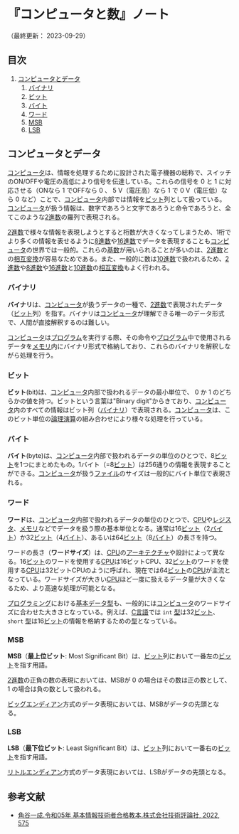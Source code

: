 # 『コンピュータと数』ノート

（最終更新： 2023-09-29）


## 目次

1. [コンピュータとデータ](#コンピュータとデータ)
	1. [バイナリ](#バイナリ)
	1. [ビット](#ビット)
	1. [バイト](#バイト)
	1. [ワード](#ワード)
	1. [MSB](#msb)
	1. [LSB](#lsb)


## コンピュータとデータ

[コンピュータ](../../../computer/_/chapters/computer.md#コンピュータ)は、情報を処理するために設計された電子機器の総称で、スイッチのON/OFFや電圧の高低により信号を伝達している。これらの信号を $0$ と $1$ に対応させる（ONなら $1$ でOFFなら $0$ 、 $5$ V（電圧高）なら $1$ で $0$ V（電圧低）なら $0$ など）ことで、[コンピュータ](../../../computer/_/chapters/computer.md#コンピュータ)内部では情報を[ビット](#ビット)列として扱っている。[コンピュータ](../../../computer/_/chapters/computer.md#コンピュータ)が扱う情報は、数字であろうと文字であろうと命令であろうと、全てこのような[2進数](../../discrete_mathematics/_/chapters/radix.md#2進数)の羅列で表現される。

[2進数](../../discrete_mathematics/_/chapters/radix.md#2進数)で様々な情報を表現しようとすると桁数が大きくなってしまうため、1桁でより多くの情報を表せるように[8進数](../../discrete_mathematics/_/chapters/radix.md#8進数)や[16進数](../../discrete_mathematics/_/chapters/radix.md#16進数)でデータを表現することも[コンピュータ](../../../computer/_/chapters/computer.md#コンピュータ)の世界では一般的。これらの[基数](../../discrete_mathematics/_/chapters/radix.md#基数)が用いられることが多いのは、[2進数](../../discrete_mathematics/_/chapters/radix.md#2進数)との[相互変換](../../discrete_mathematics/_/chapters/radix.md#基数変換)が容易なためである。また、一般的に数は[10進数](../../discrete_mathematics/_/chapters/radix.md#10進数)で扱われるため、[2進数](../../discrete_mathematics/_/chapters/radix.md#2進数)や[8進数](../../discrete_mathematics/_/chapters/radix.md#8進数)や[16進数](../../discrete_mathematics/_/chapters/radix.md#16進数)と[10進数](../../discrete_mathematics/_/chapters/radix.md#10進数)の[相互変換](../../discrete_mathematics/_/chapters/radix.md#基数変換)もよく行われる。

### バイナリ

**バイナリ**は、[コンピュータ](../../../computer/_/chapters/computer.md#コンピュータ)が扱うデータの一種で、[2進数](../../discrete_mathematics/_/chapters/radix.md#2進数)で表現されたデータ（[ビット](#ビット)列）を指す。バイナリは[コンピュータ](../../../computer/_/chapters/computer.md#コンピュータ)が理解できる唯一のデータ形式で、人間が直接解釈するのは難しい。

[コンピュータ](../../../computer/_/chapters/computer.md#コンピュータ)は[プログラム](../../../programming/_/chapters/programming.md#プログラム)を実行する際、その命令や[プログラム](../../../programming/_/chapters/programming.md#プログラム)中で使用されるデータを[メモリ](../../../computer/hardware/_/chapters/memory.md#メモリ)内にバイナリ形式で格納しており、これらのバイナリを解釈しながら処理を行う。

### ビット

**ビット**(bit)は、[コンピュータ](../../../computer/_/chapters/computer.md#コンピュータ)内部で扱われるデータの最小単位で、 $0$ か $1$ のどちらかの値を持つ。ビットという言葉は"Binary digit"からきており、[コンピュータ](../../../computer/_/chapters/computer.md#コンピュータ)内のすべての情報はビット列（[バイナリ](#バイナリ)）で表現される。[コンピュータ](../../../computer/_/chapters/computer.md#コンピュータ)は、このビット単位の[論理演算](../../discrete_mathematics/_/chapters/logical_operation.md#論理演算)の組み合わせにより様々な処理を行っている。

### バイト

**バイト**(byte)は、[コンピュータ](../../../computer/_/chapters/computer.md#コンピュータ)内部で扱われるデータの単位のひとつで、8[ビット](#ビット)を1つにまとめたもの。1バイト（=8[ビット](#ビット)）は256通りの情報を表現することができる。[コンピュータ](../../../computer/_/chapters/computer.md#コンピュータ)が扱う[ファイル](../../../computer/software/_/chapters/file_system.md#ファイル)のサイズは一般的にバイト単位で表現される。

### ワード

**ワード**は、[コンピュータ](../../../computer/_/chapters/computer.md#コンピュータ)内部で扱われるデータの単位のひとつで、[CPU](../../../computer/hardware/_/chapters/processor.md#cpu)や[レジスタ](../../../computer/hardware/_/chapters/processor.md#レジスタ)、[メモリ](../../../computer/hardware/_/chapters/memory.md#メモリ)などでデータを扱う際の基本単位となる。通常は16[ビット](#ビット)（2[バイト](#バイト)）か32[ビット](#ビット)（4[バイト](#バイト)）、あるいは64[ビット](#ビット)（8[バイト](#バイト)）の長さを持つ。

ワードの長さ（**ワードサイズ**）は、[CPU](../../../computer/hardware/_/chapters/processor.md#cpu)の[アーキテクチャ](../../../computer/hardware/_/chapters/processor.md#cpuアーキテクチャ)や設計によって異なる。16[ビット](#ビット)のワードを使用する[CPU](../../../computer/hardware/_/chapters/processor.md#cpu)は16ビットCPU、32[ビット](#ビット)のワードを使用する[CPU](../../../computer/hardware/_/chapters/processor.md#cpu)は32ビットCPUのように呼ばれ、現在では64[ビット](#ビット)の[CPU](../../../computer/hardware/_/chapters/processor.md#cpu)が主流となっている。ワードサイズが大きい[CPU](../../../computer/hardware/_/chapters/processor.md#cpu)ほど一度に扱えるデータ量が大きくなるため、より高速な処理が可能となる。

[プログラミング](../../../programming/_/chapters/programming.md#プログラミング)における[基本データ型](../../../programming/_/chapters/data_type.md#プリミティブ型)も、一般的には[コンピュータ](../../../computer/_/chapters/computer.md#コンピュータ)のワードサイズに合わせた大きさとなっている。例えば、[C言語](../../../programming/_/chapters/programming_language.md#c言語)では `int` [型](../../../programming/_/chapters/data_type.md#型)は32[ビット](#ビット)、 `short` [型](../../../programming/_/chapters/data_type.md#型)は16[ビット](#ビット)の情報を格納するための[型](../../../programming/_/chapters/data_type.md#型)となっている。

### MSB

**MSB**（**最上位ビット**: Most Significant Bit）は、[ビット](#ビット)列において一番左の[ビット](#ビット)を指す用語。

[2進数](../../discrete_mathematics/_/chapters/radix.md#2進数)の正負の数の表現においては、MSBが $0$ の場合はその数は正の数として、 $1$ の場合は負の数として扱われる。

[ビッグエンディアン](../../information_theory/_/chapters/coding_theory.md#ビッグエンディアン)方式のデータ表現においては、MSBがデータの先頭となる。

### LSB

**LSB**（**最下位ビット**: Least Significant Bit）は、[ビット](#ビット)列において一番右の[ビット](#ビット)を指す用語。

[リトルエンディアン](../../information_theory/_/chapters/coding_theory.md#リトルエンディアン)方式のデータ表現においては、LSBがデータの先頭となる。


## 参考文献

- [角谷一成.令和05年 基本情報技術者合格教本.株式会社技術評論社, 2022, 575](https://gihyo.jp/book/2022/978-4-297-13164-7)
